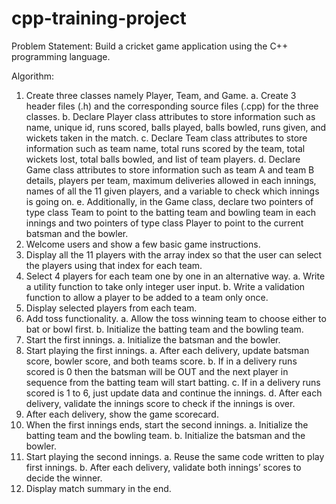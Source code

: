 # cpp-training-project

Problem Statement:
Build a cricket game application using the C++ programming language.

Algorithm:
1. Create three classes namely Player, Team, and Game.
  a. Create 3 header files (.h) and the corresponding source files (.cpp) for the three
  classes.
  b. Declare Player class attributes to store information such as name, unique id, runs
  scored, balls played, balls bowled, runs given, and wickets taken in the match.
  c. Declare Team class attributes to store information such as team name, total runs
  scored by the team, total wickets lost, total balls bowled, and list of team players.
  d. Declare Game class attributes to store information such as team A and team B
  details, players per team, maximum deliveries allowed in each innings, names of
  all the 11 given players, and a variable to check which innings is going on.
  e. Additionally, in the Game class, declare two pointers of type class Team to point
  to the batting team and bowling team in each innings and two pointers of type
  class Player to point to the current batsman and the bowler.
2. Welcome users and show a few basic game instructions.
3. Display all the 11 players with the array index so that the user can select the players
  using that index for each team.
4. Select 4 players for each team one by one in an alternative way.
  a. Write a utility function to take only integer user input.
  b. Write a validation function to allow a player to be added to a team only once.
5. Display selected players from each team.
6. Add toss functionality.
  a. Allow the toss winning team to choose either to bat or bowl first.
  b. Initialize the batting team and the bowling team.
7. Start the first innings.
  a. Initialize the batsman and the bowler.
8. Start playing the first innings.
  a. After each delivery, update batsman score, bowler score, and both teams score.
  b. If in a delivery runs scored is 0 then the batsman will be OUT and the next player
  in sequence from the batting team will start batting.
  c. If in a delivery runs scored is 1 to 6, just update data and continue the innings.
  d. After each delivery, validate the innings score to check if the innings is over.
9. After each delivery, show the game scorecard.
10. When the first innings ends, start the second innings.
  a. Initialize the batting team and the bowling team.
  b. Initialize the batsman and the bowler.
11. Start playing the second innings.
  a. Reuse the same code written to play first innings.
  b. After each delivery, validate both innings’ scores to decide the winner.
12. Display match summary in the end.

